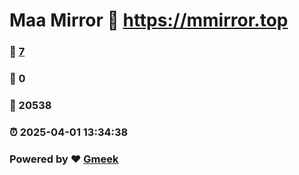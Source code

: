 # Maa Mirror :link: https://mmirror.top 
### :page_facing_up: [7](https://mmirror.top/tag.html) 
### :speech_balloon: 0 
### :hibiscus: 20538 
### :alarm_clock: 2025-04-01 13:34:38 
### Powered by :heart: [Gmeek](https://github.com/Meekdai/Gmeek)
